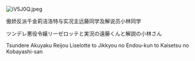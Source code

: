 ![iV5J0Q.jpeg](https://i.328888.xyz/2023/03/24/iV5J0Q.jpeg)

傲娇反派千金莉洁洛特与实况主远藤同学及解说员小林同学

ツンデレ悪役令嬢リーゼロッテと実況の遠藤くんと解説の小林さん

Tsundere Akuyaku Reijou Liselotte to Jikkyou no Endou-kun to Kaisetsu no Kobayashi-san
